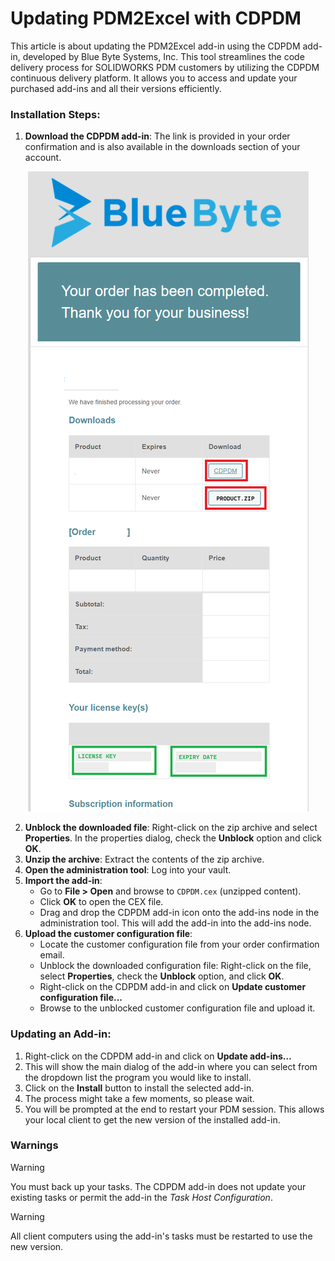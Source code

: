 # Updating PDM2Excel with CDPDM

This article is about updating the PDM2Excel add-in using the CDPDM add-in, developed by Blue Byte Systems, Inc. This tool streamlines the code delivery process for SOLIDWORKS PDM customers by utilizing the CDPDM continuous delivery platform. It allows you to access and update your purchased add-ins and all their versions efficiently.

### Installation Steps:

1. **Download the CDPDM add-in**: The link is provided in your order confirmation and is also available in the downloads section of your account.


<center>
<p>
<img  src="../images/confirmationemail.png"/>
</p>
</center>


2. **Unblock the downloaded file**: Right-click on the zip archive and select **Properties**. In the properties dialog, check the **Unblock** option and click **OK**.
3. **Unzip the archive**: Extract the contents of the zip archive.
4. **Open the administration tool**: Log into your vault.
5. **Import the add-in**:
    - Go to **File > Open** and browse to `CDPDM.cex` (unzipped content).
    - Click **OK** to open the CEX file.
    - Drag and drop the CDPDM add-in icon onto the add-ins node in the administration tool. This will add the add-in into the add-ins node.
6. **Upload the customer configuration file**:
    - Locate the customer configuration file from your order confirmation email.
    - Unblock the downloaded configuration file: Right-click on the file, select **Properties**, check the **Unblock** option, and click **OK**.
    - Right-click on the CDPDM add-in and click on **Update customer configuration file...**
    - Browse to the unblocked customer configuration file and upload it.

### Updating an Add-in:

1. Right-click on the CDPDM add-in and click on **Update add-ins…**
2. This will show the main dialog of the add-in where you can select from the dropdown list the program you would like to install.
3. Click on the **Install** button to install the selected add-in.
4. The process might take a few moments, so please wait.
5. You will be prompted at the end to restart your PDM session. This allows your local client to get the new version of the installed add-in.

### Warnings

> [!Warning]
> You must back up your tasks. The CDPDM add-in does not update your existing tasks or permit the add-in the *Task Host Configuration*.

> [!Warning]
> All client computers using the add-in's tasks must be restarted to use the new version.